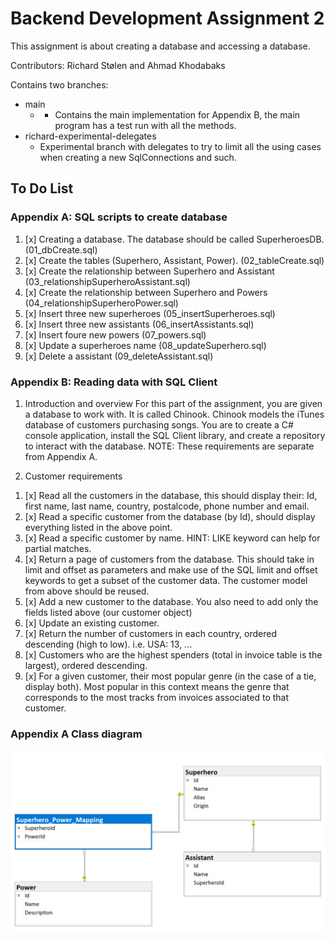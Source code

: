 # Backend Development Assignment 2

This assignment is about creating a database and accessing a database.

Contributors: Richard Stølen and Ahmad Khodabaks

Contains two branches:
- main
    - - Contains the main implementation for Appendix B, the main program has a test run with all the methods.   
- richard-experimental-delegates
    - Experimental branch with delegates to try to limit all the using cases when creating a new SqlConnections and such.




## To Do List

### Appendix A: SQL scripts to create database

1. [x] Creating a database. The database should be called SuperheroesDB. (01_dbCreate.sql)
2. [x] Create the tables (Superhero, Assistant, Power). (02_tableCreate.sql)
3. [x] Create the relationship between Superhero and Assistant (03_relationshipSuperheroAssistant.sql)
4. [x] Create the relationship between Superhero and Powers (04_relationshipSuperheroPower.sql)
5. [x] Insert three new superheroes (05_insertSuperheroes.sql)
6. [x] Insert three new assistants (06_insertAssistants.sql)
7. [x] Insert foure new powers (07_powers.sql)
8. [x] Update a superheroes name (08_updateSuperhero.sql)
9. [x] Delete a assistant (09_deleteAssistant.sql)


### Appendix B: Reading data with SQL Client

1) Introduction and overview
For this part of the assignment, you are given a database to work with. It is called Chinook.
Chinook models the iTunes database of customers purchasing songs. You are to create a C# console application, install
the SQL Client library, and create a repository to interact with the database.
NOTE: These requirements are separate from Appendix A.

2) Customer requirements

1. [x] Read all the customers in the database, this should display their: Id, first name, last name, country, postalcode, phone number and email.
2. [x] Read a specific customer from the database (by Id), should display everything listed in the above point.
3. [x] Read a specific customer by name. HINT: LIKE keyword can help for partial matches.
4. [x] Return a page of customers from the database. This should take in limit and offset as parameters and make use
of the SQL limit and offset keywords to get a subset of the customer data. The customer model from above
should be reused.
5. [x] Add a new customer to the database. You also need to add only the fields listed above (our customer object)
6. [x] Update an existing customer.
7. [x] Return the number of customers in each country, ordered descending (high to low). i.e. USA: 13, ...
8. [x] Customers who are the highest spenders (total in invoice table is the largest), ordered descending.
9. [x] For a given customer, their most popular genre (in the case of a tie, display both). Most popular in this context
means the genre that corresponds to the most tracks from invoices associated to that customer.


### Appendix A Class diagram

![alt text](assignment2_sql_diagram.png "Class diagram")
